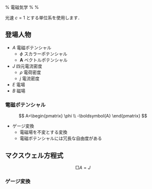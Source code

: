 % 電磁気学
%
%

光速 $c=1$ とする単位系を使用します．

## 登場人物

- $A$ 電磁ポテンシャル
  - $\phi$ スカラーポテンシャル
  - $\boldsymbol{A}$ ベクトルポテンシャル
- $J$ 四元電流密度
  - $\rho$ 電荷密度
  - $j$ 電流密度
- $E$ 電場
- $B$ 磁場

### 電磁ポテンシャル

$$
A=\begin{pmatrix}
    \phi \\ -\boldsymbol{A}
  \end{pmatrix}
$$

- ゲージ変換
  - 電磁場を不変とする変換
  - 電磁ポテンシャルには冗長な自由度がある

###

## マクスウェル方程式

$$
\Box A = J
$$

### ゲージ変換
